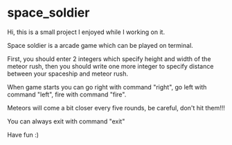# space_soldier

Hi, this is a small project I enjoyed while I working on it. 

Space soldier is a arcade game which can be played on terminal.

First, you should enter 2 integers which specify height and width of the meteor rush,
then you should write one more integer to specify distance between your spaceship and meteor rush.

When game starts you can go right with command "right", go left with command "left", fire with command "fire".

Meteors will come a bit closer every five rounds, be careful, don't hit them!!!

You can always exit with command "exit"

Have fun :)


